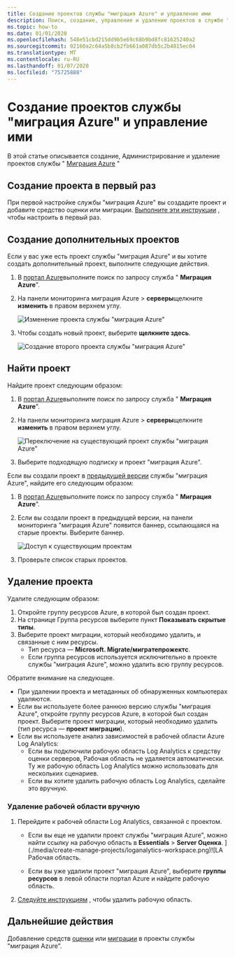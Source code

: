 ```yaml
---
title: Создание проектов службы "миграция Azure" и управление ими
description: Поиск, создание, управление и удаление проектов в службе "миграция Azure".
ms.topic: how-to
ms.date: 01/01/2020
ms.openlocfilehash: 548e51cbd215dd9b5e69c68b9bd8fc81625240a2
ms.sourcegitcommit: 02160a2c64a5b8cb2fb661a087db5c2b4815ec04
ms.translationtype: MT
ms.contentlocale: ru-RU
ms.lasthandoff: 01/07/2020
ms.locfileid: "75725888"
---
```

# <a name="create-and-manage-azure-migrate-projects"></a>Создание проектов службы "миграция Azure" и управление ими

В этой статье описывается создание, Администрирование и удаление проектов службы " [Миграция Azure](migrate-services-overview.md) "


## <a name="create-a-project-for-the-first-time"></a>Создание проекта в первый раз

При первой настройке службы "миграция Azure" вы создадите проект и добавите средство оценки или миграции. [Выполните эти инструкции](how-to-add-tool-first-time.md) , чтобы настроить в первый раз.

## <a name="create-additional-projects"></a>Создание дополнительных проектов

Если у вас уже есть проект службы "миграция Azure" и вы хотите создать дополнительный проект, выполните следующие действия.  

1. В [портал Azure](https://portal.azure.com)выполните поиск по запросу служба " **Миграция Azure**".
2. На панели мониторинга миграция Azure > **серверы**щелкните **изменить** в правом верхнем углу.

   ![Изменение проекта службы "миграция Azure"](./media/create-manage-projects/switch-project.png)

3. Чтобы создать новый проект, выберите **щелкните здесь**.

   ![Создание второго проекта службы "миграция Azure"](./media/create-manage-projects/create-new-project.png)


## <a name="find-a-project"></a>Найти проект

Найдите проект следующим образом:

1. В [портал Azure](https://portal.azure.com)выполните поиск по запросу служба " **Миграция Azure**".
2. На панели мониторинга миграция Azure > **серверы**щелкните **изменить** в правом верхнем углу.

    ![Переключение на существующий проект службы "миграция Azure"](./media/create-manage-projects/switch-project.png)

3. Выберите подходящую подписку и проект "миграция Azure".


Если вы создали проект в [предыдущей версии](migrate-services-overview.md#azure-migrate-versions) службы "миграция Azure", найдите его следующим образом:

1. В [портал Azure](https://portal.azure.com)выполните поиск по запросу служба " **Миграция Azure**".
2. Если вы создали проект в предыдущей версии, на панели мониторинга "миграция Azure" появится баннер, ссылающаяся на старые проекты. Выберите баннер.

    ![Доступ к существующим проектам](./media/create-manage-projects/access-existing-projects.png)

3. Проверьте список старых проектов.


## <a name="delete-a-project"></a>Удаление проекта

Удалите следующим образом:

1. Откройте группу ресурсов Azure, в которой был создан проект.
2. На странице Группа ресурсов выберите пункт **Показывать скрытые типы**.
3. Выберите проект миграции, который необходимо удалить, и связанные с ним ресурсы.
    - Тип ресурса — **Microsoft. Migrate/мигратепрожектс**.
    - Если группа ресурсов используется исключительно в проекте службы "миграция Azure", можно удалить всю группу ресурсов.


Обратите внимание на следующее.

- При удалении проекта и метаданных об обнаруженных компьютерах удаляются.
- Если вы используете более раннюю версию службы "миграция Azure", откройте группу ресурсов Azure, в которой был создан проект. Выберите проект миграции, который необходимо удалить (тип ресурса — **проект миграции**).
- Если вы используете анализ зависимостей в рабочей области Azure Log Analytics:
    - Если вы подключили рабочую область Log Analytics к средству оценки серверов, Рабочая область не удаляется автоматически. Ту же рабочую область Log Analytics можно использовать для нескольких сценариев.
    - Если вы хотите удалить рабочую область Log Analytics, сделайте это вручную.

### <a name="delete-a-workspace-manually"></a>Удаление рабочей области вручную

1. Перейдите к рабочей области Log Analytics, связанной с проектом.

    - Если вы еще не удалили проект службы "миграция Azure", можно найти ссылку на рабочую область в **Essentials** > **Server Оценка**.
       ](./media/create-manage-projects/loganalytics-workspace.png)![LA Рабочая область.
       
    - Если вы уже удалили проект "миграция Azure", выберите **группы ресурсов** в левой области портал Azure и найдите рабочую область.
       
2. [Следуйте инструкциям](https://docs.microsoft.com/azure/azure-monitor/platform/delete-workspace) , чтобы удалить рабочую область.

## <a name="next-steps"></a>Дальнейшие действия

Добавление средств [оценки](how-to-assess.md) или [миграции](how-to-migrate.md) в проекты службы "миграция Azure".
